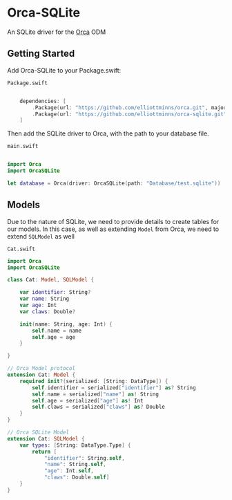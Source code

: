 # Orca-SQLite

An SQLite driver for the [Orca](https://github.com/elliottminns/orca) ODM

## Getting Started

Add Orca-SQLite to your Package.swift:

```
Package.swift
```

```swift

    dependencies: [
        .Package(url: "https://github.com/elliottminns/orca.git", majorVersion: 0),
        .Package(url: "https://github.com/elliottminns/orca-sqlite.git", majorVersion: 0)
    ]

```

Then add the SQLite driver to Orca, with the path to your database file.

```
main.swift
```

```swift

import Orca
import OrcaSQLite

let database = Orca(driver: OrcaSQLite(path: "Database/test.sqlite"))

```

## Models

Due to the nature of SQLite, we need to provide details to create tables for our models. In this case, as well as extending `Model` from Orca, we need to extend `SQLModel` as well

```
Cat.swift
```

```swift
import Orca
import OrcaSQLite

class Cat: Model, SQLModel {

    var identifier: String?
    var name: String
    var age: Int
    var claws: Double?

    init(name: String, age: Int) {
        self.name = name
        self.age = age
    }

}

// Orca Model protocol
extension Cat: Model {
    required init?(serialized: [String: DataType]) {
        self.identifier = serialized["identifier"] as? String
        self.name = serialized["name"] as! String
        self.age = serialized["age"] as! Int
        self.claws = serialized["claws"] as? Double
    }
}

// Orca SQLite Model
extension Cat: SQLModel {
    var types: [String: DataType.Type] {
        return [
            "identifier": String.self,
            "name": String.self,
            "age": Int.self,
            "claws": Double.self]
    }
}

```
